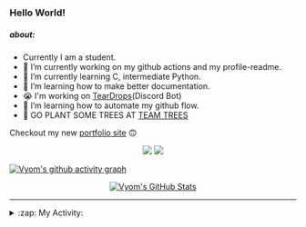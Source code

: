 ### Hello World!

##### about:
- Currently I am a student.
- 🔭 I’m currently working on my github actions and my profile-readme. 
- 🌱 I’m currently learning C, intermediate Python.
- 🌱 I’m learning how to make better documentation.
- 😭 I'm working on [TearDrops](https://github.com/Vyvy-vi/TearDrops)(Discord Bot)
- 🌱 I’m learning how to automate my github flow.
- 🌱 GO PLANT SOME TREES AT [TEAM TREES](https://teamtrees.org/)

Checkout my new [portfolio site](https://vyvy-vi.github.io/portfolio) 🙃

<p align="center">
  <a href="https://twitter.com/Vyvy_viM"><img target="_blank" src="https://img.shields.io/badge/twitter%20@Vyvy_viM-0D95E8?style=for-the-badge&logo=twitter&logoColor=white"/></a> 
  <a href="https://vyvy-vi.github.io/portfolio"><img target="_blank" src="https://img.shields.io/badge/-I%27m_craving_for_open_source-green?style=for-the-badge&logo=github&logoColor=black"/></a> 
</p>

[![Vyom's github activity graph](https://activity-graph.herokuapp.com/graph?username=Vyvy-vi)](https://github.com/ashutosh00710/github-readme-activity-graph)

<p align="center">
<a href="https://github.com/Vyvy-vi/Vyvy-vi">
  <img src="https://profile-readme-git-master.vyvy-vi.vercel.app/api?username=Vyvy-vi&show_icons=true&line_height=27&count_private=true&title_color=ffffff&text_color=c9cacc&icon_color=2bbc8a&bg_color=1d1f21" alt="Vyom's GitHub Stats" />
</a>
</p>


---
<details>
  <summary>:zap: My Activity:</summary>
  
<!--START_SECTION:waka-->
**I'm an Early 🐤** 

```text
🌞 Morning    23 commits     ████████░░░░░░░░░░░░░░░░░   32.86% 
🌆 Daytime    12 commits     ████░░░░░░░░░░░░░░░░░░░░░   17.14% 
🌃 Evening    13 commits     ████░░░░░░░░░░░░░░░░░░░░░   18.57% 
🌙 Night      22 commits     ███████░░░░░░░░░░░░░░░░░░   31.43%

```
📅 **I'm Most Productive on Monday** 

```text
Monday       13 commits     ████░░░░░░░░░░░░░░░░░░░░░   18.57% 
Tuesday      7 commits      ██░░░░░░░░░░░░░░░░░░░░░░░   10.0% 
Wednesday    11 commits     ████░░░░░░░░░░░░░░░░░░░░░   15.71% 
Thursday     6 commits      ██░░░░░░░░░░░░░░░░░░░░░░░   8.57% 
Friday       8 commits      ██░░░░░░░░░░░░░░░░░░░░░░░   11.43% 
Saturday     13 commits     ████░░░░░░░░░░░░░░░░░░░░░   18.57% 
Sunday       12 commits     ████░░░░░░░░░░░░░░░░░░░░░   17.14%

```


📊 **This Week I Spent My Time On** 

```text
🔥 Editors: 
Vim                      16 hrs 38 mins      █████████████████████████   100.0%

🐱‍💻 Projects: 
TearDrops                12 hrs 35 mins      ███████████████████░░░░░░   75.6% 
Unknown Project          2 hrs 45 mins       ████░░░░░░░░░░░░░░░░░░░░░   16.57% 
Calculator               30 mins             ░░░░░░░░░░░░░░░░░░░░░░░░░   3.07% 
.dotfiles                21 mins             ░░░░░░░░░░░░░░░░░░░░░░░░░   2.2% 
discord-rpc              6 mins              ░░░░░░░░░░░░░░░░░░░░░░░░░   0.68%

```


<!--END_SECTION:waka-->
</details>
